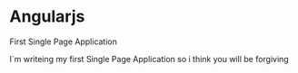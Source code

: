 # Angularjs
First Single Page Application

I`m writeing my first Single Page Application so i think you will be forgiving 
